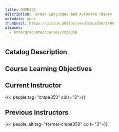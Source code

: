 ```yaml
---
title: CMPE350
description: Formal Languages and Automata Theory
metadata: none
thumbnail: https://picsum.photos/seed/cmpe350/1400
aliases:
  - undergraduate/courses/cmpe350
---
```


## Catalog Description

## Course Learning Objectives

## Current Instructor

{{< people tag="cmpe350" cols="2">}}

## Previous Instructors

{{< people_alt tag="former-cmpe350" cols="3">}}
